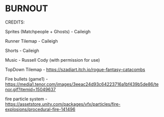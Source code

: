 # BURNOUT

CREDITS:

Sprites (Matchpeople + Ghosts) - Caileigh 

Runner Tilemap - Caileigh 

Shorts - Caileigh 

Music - Russell Cody (with permission for use) 

TopDown Tilemap - https://szadiart.itch.io/rogue-fantasy-catacombs

Fire bullets (game1) - https://media1.tenor.com/images/3eeac24d93c64223716a1bf439b5de86/tenor.gif?itemid=15049637

fire particle system - https://assetstore.unity.com/packages/vfx/particles/fire-explosions/procedural-fire-141496
